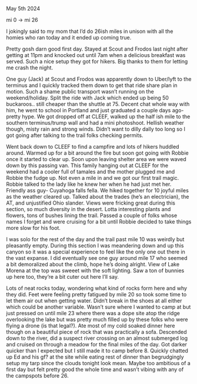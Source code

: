 May 5th 2024

mi 0 -> mi 26

I jokingly said to my mom that I’d do 26ish miles in unison with all the homies who ran today and it ended up coming true. 

Pretty gosh darn good first day. Stayed at Scout and Frodos last night after getting at 11pm and knocked out until 7am when a delicious breakfast was served. Such a nice setup they got for hikers. Big thanks to them for letting me crash the night. 

One guy (Jack) at Scout and Frodos was apparently down to Uber/lyft to the terminus and I quickly tracked them down to get that ride share plan in motion. Such a shame public transport wasn’t running on the weekend/holiday. Split the ride with Jack which ended up being 50 buckaroos.. still cheaper than the shuttle at 75. Decent chat whole way with him, he went to school in Portland and just graduated a couple days ago- pretty hype. We got dropped off at CLEEF, walked up the half ish mile to the southern terminus/trump wall and had a mini photoshoot. Hellish weather though, misty rain and strong winds. Didn’t want to dilly dally too long so I got going after talking to the trail folks checking permits.

Went back down to CLEEF to find a campfire and lots of hikers huddled around. Warmed up for a bit around the fire but soon got going with Robbie once it started to clear up. Soon upon leaving shelter area we were waved down by this passing van. This family hanging out at CLEEF for the weekend had a cooler full of tamales and the mother plugged me and Robbie the fudge up. Not even a mile in and we got our first trail magic. Robbie talked to the lady like he knew her when he had just met her. Friendly ass guy- Cuyahoga falls fella. We hiked together for 10 joyful miles as the weather cleared up. Talked about the trades (he’s an electrician), the AT, and unjustified Ohio slander. Views were fricking great during this section, so much diversity in the desert. Lotta interesting plants and flowers, tons of bushes lining the trail. Passed a couple of folks whose names I forget and were cruising for a bit until Robbie decided to take things more slow for his foot. 

I was solo for the rest of the day and the trail past mile 10 was weirdly but pleasantly empty. During this section I was meandering down and up this canyon so it was a special experience to feel like the only one out there in the vast expanse. I did eventually see one guy around mile 17 who seemed a bit demoralized about the climb, hope he’s doing alright. View of Lake Morena at the top was sweeet with the soft lighting. Saw a ton of bunnies up here too, they’re a bit cuter out here I’ll say.

Lots of neat rocks today, wondering what kind of rocks form here and why they did. Feet were feeling pretty fatigued by mile 20 so took some time to let them air out when getting water. Didn’t break in the shoes at all either which could be another variable. Wasn’t sure where I wanted to camp at but just pressed on until mile 23 where there was a dope site atop the ridge overlooking the lake but was pretty much filled up by these folks who were flying a drone (is that legal?). Ate most of my cold soaked dinner here though on a beautiful piece of rock that was practically a sofa. Descended down to the river, did a suspect river crossing on an almost submerged log and cruised on through a meadow for the final miles of the day. Got darker quicker than I expected but I still made it to camp before 8. Quickly chatted up Ed and his gf? at the site while eating rest of dinner than begrudgingly setup my tarp since the clouds tonight look mean. Maybe too ambitious of a first day but felt pretty good the whole time and wasn’t vibing with any of the campspots before 26. 
